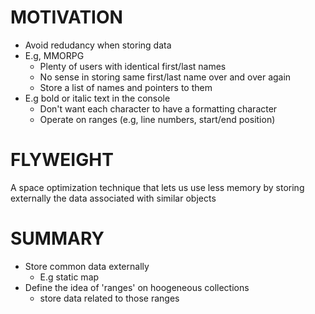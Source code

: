 # MOTIVATION
- Avoid redudancy when storing data
- E.g, MMORPG
  - Plenty of users with identical first/last names
  - No sense in storing same first/last name over and over again
  - Store a list of names and pointers to them
- E.g bold or italic text in the console
  - Don't want each character to have a formatting character
  - Operate on ranges (e.g, line numbers, start/end position)

# FLYWEIGHT
A space optimization technique that lets us use less memory by storing externally the data associated with similar objects

# SUMMARY
- Store common data externally
  - E.g static map
- Define the idea of 'ranges' on hoogeneous collections
  - store data related to those ranges

